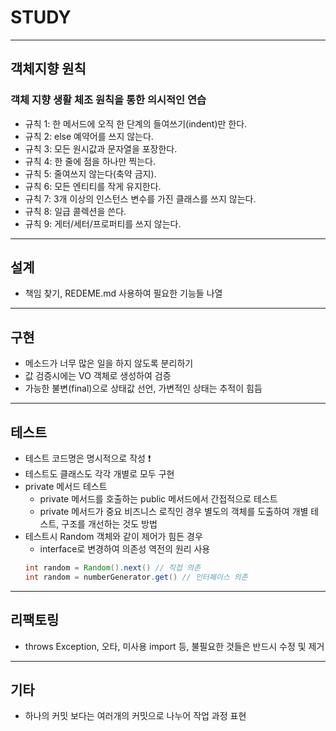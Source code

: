 # STUDY

---

## 객체지향 원칙


### 객체 지향 생활 체조 원칙을 통한 의시적인 연습
* 규칙 1: 한 메서드에 오직 한 단계의 들여쓰기(indent)만 한다.
* 규칙 2: else 예약어를 쓰지 않는다.
* 규칙 3: 모든 원시값과 문자열을 포장한다.
* 규칙 4: 한 줄에 점을 하나만 찍는다.
* 규칙 5: 줄여쓰지 않는다(축약 금지).
* 규칙 6: 모든 엔티티를 작게 유지한다.
* 규칙 7: 3개 이상의 인스턴스 변수를 가진 클래스를 쓰지 않는다.
* 규칙 8: 일급 콜렉션을 쓴다.
* 규칙 9: 게터/세터/프로퍼티를 쓰지 않는다.

---

## 설계
- 책임 찾기, REDEME.md 사용하여 필요한 기능들 나열

---

## 구현
- 메소드가 너무 많은 일을 하지 않도록 분리하기
- 값 검증시에는 VO 객체로 생성하여 검증
- 가능한 불변(final)으로 상태값 선언, 가변적인 상태는 추적이 힘듬

---

## 테스트
- 테스트 코드명은 명시적으로 작성 :exclamation:
- 테스트도 클래스도 각각 개별로 모두 구현
- private 메서드 테스트 
  - private 메서드를 호출하는 public 메서드에서 간접적으로 테스트 
  - private 메서드가 중요 비즈니스 로직인 경우 별도의 객체를 도출하여 개별 테스트, 구조를 개선하는 것도 방법
- 테스트시 Random 객체와 같이 제어가 힘든 경우
    - interface로 변경하여 의존성 역전의 원리 사용
    ```java
    int random = Random().next() // 직접 의존 
    int random = numberGenerator.get() // 인터페이스 의존
    ```
  
---

## 리팩토링
- throws Exception, 오타, 미사용 import 등, 불필요한 것들은 반드시 수정 및 제거

---

## 기타
- 하나의 커밋 보다는 여러개의 커밋으로 나누어 작업 과정 표현



